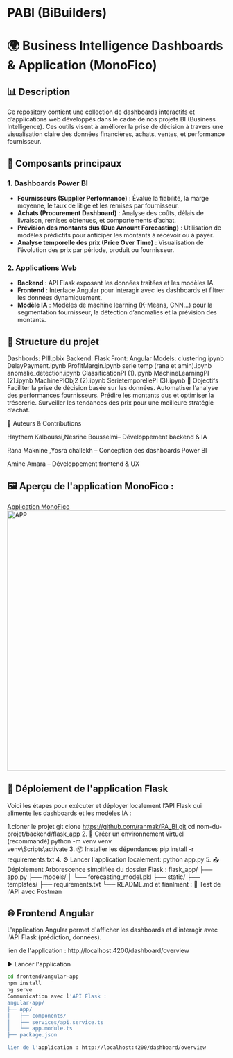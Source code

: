 # PABI (BiBuilders)
# 🌍 Business Intelligence Dashboards & Application (MonoFico)

## 📊 Description
Ce repository contient une collection de dashboards interactifs et d’applications web développés dans le cadre de nos projets BI (Business Intelligence). Ces outils visent à améliorer la prise de décision à travers une visualisation claire des données financières, achats, ventes, et performance fournisseur.

## 🧩 Composants principaux

### 1. Dashboards Power BI
- **Fournisseurs (Supplier Performance)** : Évalue la fiabilité, la marge moyenne, le taux de litige et les remises par fournisseur.
- **Achats (Procurement Dashboard)** : Analyse des coûts, délais de livraison, remises obtenues, et comportements d’achat.
- **Prévision des montants dus (Due Amount Forecasting)** : Utilisation de modèles prédictifs pour anticiper les montants à recevoir ou à payer.
- **Analyse temporelle des prix (Price Over Time)** : Visualisation de l’évolution des prix par période, produit ou fournisseur.

### 2. Applications Web
- **Backend** : API Flask exposant les données traitées et les modèles IA.
- **Frontend** : Interface Angular pour interagir avec les dashboards et filtrer les données dynamiquement.
- **Modèle IA** : Modèles de machine learning (K-Means, CNN...) pour la segmentation fournisseur, la détection d’anomalies et la prévision des montants.

## 📂 Structure du projet
Dashbords:
 PIII.pbix
 Backend:
 Flask
 Front:
 Angular
 Models:
 clustering.ipynb
 DelayPayment.ipynb
 ProfitMargin.ipynb
 serie temp (rana et amin).ipynb
 anomalie_detection.ipynb
 ClassificationPI (1).ipynb
 MachineLearningPI (2).ipynb
 MachinePIObj2 (2).ipynb
 SerietemporellePI (3).ipynb
 📌 Objectifs
Faciliter la prise de décision basée sur les données.
Automatiser l’analyse des performances fournisseurs.
Prédire les montants dus et optimiser la trésorerie.
Surveiller les tendances des prix pour une meilleure stratégie d’achat.

📎 Auteurs & Contributions

Haythem Kalboussi,Nesrine Bousselmi– Développement backend & IA

Rana Maknine ,Yosra challekh – Conception des dashboards Power BI

Amine Amara – Développement frontend & UX

 ## 🖼️ Aperçu de l'application MonoFico :
[Application MonoFico](C:/Users/MSI/Desktop/dashbord/1.jpeg)
<img src="C:/Users/MSI/Desktop/dashbord/1.jpeg" alt="APP" width="600"/>
## 🚀 Déploiement de l'application Flask

Voici les étapes pour exécuter et déployer localement l’API Flask qui alimente les dashboards et les modèles IA :


1.cloner le projet 
git clone https://github.com/ranmak/PA_BI.git
cd nom-du-projet/backend/flask_app
 2. 🐍 Créer un environnement virtuel (recommandé)
python -m venv venv    
venv\Scripts\activate
3. 📦 Installer les dépendances
pip install -r requirements.txt
4. ⚙️ Lancer l'application localement:
python app.py
5. 📤 Déploiement
Arborescence simplifiée du dossier Flask : flask_app/
├── app.py
├── models/
│   └── forecasting_model.pkl
├── static/
├── templates/
├── requirements.txt
└── README.md
et fianlment : 🧪 Test de l'API avec Postman
## 🌐 Frontend Angular

L'application Angular permet d'afficher les dashboards et d'interagir avec l'API Flask (prédiction, données).

lien de l'application : http://localhost:4200/dashboard/overview

▶️ Lancer l'application

```bash
cd frontend/angular-app
npm install
ng serve
Communication avec l'API Flask :
angular-app/
├── app/
│   ├── components/
│   ├── services/api.service.ts
│   └── app.module.ts
├── package.json

lien de l'application : http://localhost:4200/dashboard/overview








 

